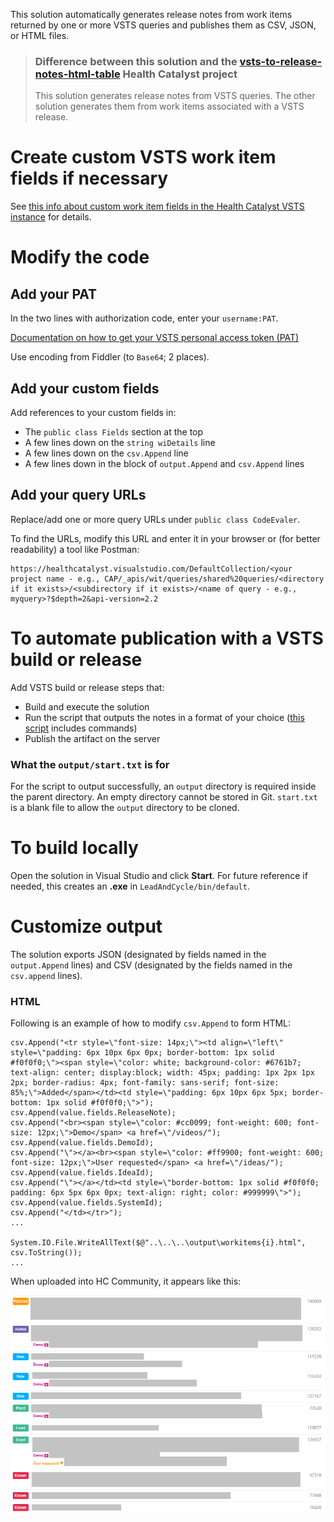 This solution automatically generates release notes from work items returned by one or more VSTS queries and publishes them as CSV, JSON, or HTML files.

> ### Difference between this solution and the [vsts-to-release-notes-html-table](https://github.com/HealthCatalyst/vsts-release-notes-html-table) Health Catalyst project
> This solution generates release notes from VSTS queries. The other solution generates them from work items associated with a VSTS release.

# Create custom VSTS work item fields if necessary
See [this info about custom work item fields in the Health Catalyst VSTS instance](https://github.com/HealthCatalyst/vsts-release-notes-html-table#step-1-identify-default-and-custom-fields-in-vsts-work-item-forms-create-custom-fields-if-necessary) for details.

# Modify the code
## Add your PAT
In the two lines with authorization code, enter your `username:PAT`.

[Documentation on how to get your VSTS personal access token (PAT)](https://www.visualstudio.com/en-us/docs/setup-admin/team-services/use-personal-access-tokens-to-authenticate)

Use encoding from Fiddler (to `Base64`; 2 places).

## Add your custom fields
Add references to your custom fields in:
- The `public class Fields` section at the top
- A few lines down on the `string wiDetails` line
- A few lines down on the `csv.Append` line
- A few lines down in the block of `output.Append` and `csv.Append` lines

## Add your query URLs
Replace/add one or more query URLs under `public class CodeEvaler`.

To find the URLs, modify this URL and enter it in your browser or (for better readability) a tool like Postman:
```
https://healthcatalyst.visualstudio.com/DefaultCollection/<your project name - e.g., CAP/_apis/wit/queries/shared%20queries/<directory if it exists>/<subdirectory if it exists>/<name of query - e.g., myquery>?$depth=2&api-version=2.2
```

# To automate publication with a VSTS build or release
Add VSTS build or release steps that:
- Build and execute the solution
- Run the script that outputs the notes in a format of your choice ([this script](run.ps1) includes commands)
- Publish the artifact on the server

### What the `output/start.txt` is for
For the script to output successfully, an `output` directory is required inside the parent directory. An empty directory cannot be stored in Git. `start.txt` is a blank file to allow the `output` directory to be cloned.

# To build locally
Open the solution in Visual Studio and click **Start**. For future reference if needed, this creates an **.exe** in `LeadAndCycle/bin/default`.

# Customize output
The solution exports JSON (designated by fields named in the `output.Append` lines) and CSV (designated by the fields named in the `csv.append` lines).

### HTML
Following is an example of how to modify `csv.Append` to form HTML: 

```
csv.Append("<tr style=\"font-size: 14px;\"><td align=\"left\" style=\"padding: 6px 10px 6px 0px; border-bottom: 1px solid #f0f0f0;\"><span style=\"color: white; background-color: #6761b7; text-align: center; display:block; width: 45px; padding: 1px 2px 1px 2px; border-radius: 4px; font-family: sans-serif; font-size: 85%;\">Added</span></td><td style=\"padding: 6px 10px 6px 5px; border-bottom: 1px solid #f0f0f0;\">");
csv.Append(value.fields.ReleaseNote);
csv.Append("<br><span style=\"color: #cc0099; font-weight: 600; font-size: 12px;\">Demo</span> <a href=\"/videos/");
csv.Append(value.fields.DemoId);
csv.Append("\"></a><br><span style=\"color: #ff9900; font-weight: 600; font-size: 12px;\">User requested</span> <a href=\"/ideas/");
csv.Append(value.fields.IdeaId);
csv.Append("\"></a></td><td style=\"border-bottom: 1px solid #f0f0f0; padding: 6px 5px 6px 0px; text-align: right; color: #999999\">");
csv.Append(value.fields.SystemId);
csv.Append("</td></tr>");
...

System.IO.File.WriteAllText($@"..\..\..\output\workitems{i}.html", csv.ToString());
...
```
When uploaded into HC Community, it appears like this:

![hc community release notes](example.png)